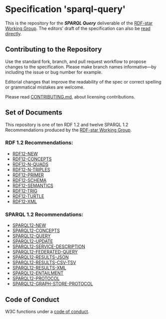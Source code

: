 
# Specification 'sparql-query'

This is the repository for the **_SPARQL Query_** deliverable of the [RDF-star Working Group](https://www.w3.org/groups/wg/rdf-star).
The editors’ draft of the specification can also be [read directly](https://w3c.github.io/sparql-query/spec/).

## Contributing to the Repository

Use the standard fork, branch, and pull request workflow to propose changes to the specification. Please make branch names informative—by including the issue or bug number for example.

Editorial changes that improve the readability of the spec or correct spelling or grammatical mistakes are welcome.

Please read [CONTRIBUTING.md](CONTRIBUTING.md), about licensing contributions.

## Set of Documents

This repository is one of ten RDF 1.2 and twelve SPARQL 1.2 Recommendations produced by the  [RDF-star Working Group](https://www.w3.org/groups/wg/rdf-star).

### RDF 1.2 Recommendations:
* [RDF12-NEW][]
* [RDF12-CONCEPTS][]
* [RDF12-N-QUADS][]
* [RDF12-N-TRIPLES][]
* [RDF12-PRIMER][]
* [RDF12-SCHEMA][]
* [RDF12-SEMANTICS][]
* [RDF12-TRIG][]
* [RDF12-TURTLE][]
* [RDF12-XML][]

### SPARQL 1.2 Recommendations:
* [SPARQL12-NEW][]
* [SPARQL12-CONCEPTS][]
* [SPARQL12-QUERY][]
* [SPARQL12-UPDATE][]
* [SPARQL12-SERVICE-DESCRIPTION][]
* [SPARQL12-FEDERATED-QUERY][]
* [SPARQL12-RESULTS-JSON][]
* [SPARQL12-RESULTS-CSV-TSV][]
* [SPARQL12-RESULTS-XML][]
* [SPARQL12-ENTAILMENT][]
* [SPARQL12-PROTOCOL][]
* [SPARQL12-GRAPH-STORE-PROTOCOL][]

## Code of Conduct

W3C functions under a [code of conduct](https://www.w3.org/Consortium/cepc/).

[RDF12-NEW]: https://github.com/w3c/rdf-new
[RDF12-CONCEPTS]: https://github.com/w3c/rdf-concepts
[RDF12-N-QUADS]: https://github.com/w3c/rdf-n-quads
[RDF12-N-TRIPLES]: https://github.com/w3c/rdf-n-triples
[RDF12-PRIMER]: https://github.com/w3c/rdf-primer
[RDF12-SCHEMA]: https://github.com/w3c/rdf-schema
[RDF12-SEMANTICS]: https://github.com/w3c/rdf-semantics
[RDF12-TRIG]: https://github.com/w3c/rdf-trig
[RDF12-TURTLE]: https://github.com/w3c/rdf-turtle
[RDF12-XML]: https://github.com/w3c/rdf-xml

[SPARQL12-NEW]: https://github.com/w3c/sparql-new
[SPARQL12-CONCEPTS]: https://github.com/w3c/sparql-concepts
[SPARQL12-QUERY]: https://github.com/w3c/sparql-query
[SPARQL12-UPDATE]: https://github.com/w3c/sparql-update
[SPARQL12-SERVICE-DESCRIPTION]: https://github.com/w3c/sparql-service-description
[SPARQL12-FEDERATED-QUERY]: https://github.com/w3c/sparql-federated-query
[SPARQL12-RESULTS-JSON]: https://github.com/w3c/sparql-results-json
[SPARQL12-RESULTS-CSV-TSV]: https://github.com/w3c/sparql-results-csv-tsv
[SPARQL12-RESULTS-XML]: https://github.com/w3c/sparql-results-xml
[SPARQL12-ENTAILMENT]: https://github.com/w3c/sparql-entailment
[SPARQL12-PROTOCOL]: https://github.com/w3c/sparql-protocol
[SPARQL12-GRAPH-STORE-PROTOCOL]: https://github.com/w3c/sparql-graph-store-protocol

